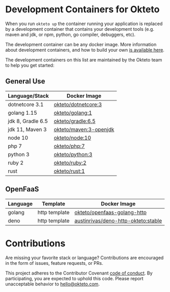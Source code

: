# Development Containers for Okteto

When you run `okteto up` the container running your application is replaced by a development container that contains your development tools (e.g. maven and jdk, or npm, python, go compiler, debuggers, etc). 

The development container can be any docker image. More information about development containers, and how to build your own [is available here](https://okteto.com/docs/reference/development-environment/index.html). 

The development containers on this list are maintained by the Okteto team to help you get started:

## General Use 
| Language/Stack    | Docker Image |
| ----------------- |------------- |
| dotnetcore 3.1    | [okteto/dotnetcore:3](dotnetcore/Dockerfile)|
| golang 1.15       | [okteto/golang:1](golang/Dockerfile)|
| jdk 8, Gradle 6.5  | [okteto/gradle:6.5](gradle/Dockerfile)|
| jdk 11, Maven 3    | [okteto/maven:3-openjdk](maven/Dockerfile)|
| node 10           | [okteto/node:10](node/Dockerfile)|
| php 7      | [okteto/php:7](php/Dockerfile)|
| python 3      | [okteto/python:3](python/Dockerfile)|
| ruby 2      | [okteto/ruby:2](ruby/Dockerfile)|
| rust      | [okteto/rust:1](rust/Dockerfile)|

## OpenFaaS 
| Language | Template    | Docker Image |
| ---------|------- |------------- |
| golang | http template      | [okteto/openfaas-golang-http](openfaas/golang-http-template)|
| deno | http template      | [austinrivas/deno-http-okteto:stable](openfaas/deno-http-template)|

# Contributions

Are missing your favorite stack or language? Contributions are encouraged in the form of issues, feature requests, or PRs.

This project adheres to the Contributor Covenant [code of conduct](https://github.com/okteto/okteto/blob/master/code-of-conduct.md). By participating, you are expected to uphold this code. Please report unacceptable behavior to hello@okteto.com.
